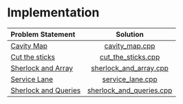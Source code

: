 # Implementation

|                                 Problem Statement                                  |                        Solution                        |
|:-----------------------------------------------------------------------------------|:------------------------------------------------------:|
| [Cavity Map](https://www.hackerrank.com/challenges/cavity-map)                     | [cavity_map.cpp](./cavity_map.cpp)                     |
| [Cut the sticks](https://www.hackerrank.com/challenges/cut-the-sticks)             | [cut_the_sticks.cpp](./cut_the_sticks.cpp)             |
| [Sherlock and Array](https://www.hackerrank.com/challenges/sherlock-and-array)     | [sherlock_and_array.cpp](./sherlock_and_array.cpp)     |
| [Service Lane](https://www.hackerrank.com/challenges/service-lane)                 | [service_lane.cpp](./service_lane.cpp)                 |
| [Sherlock and Queries](https://www.hackerrank.com/challenges/sherlock-and-queries) | [sherlock_and_queries.cpp](./sherlock_and_queries.cpp) |
